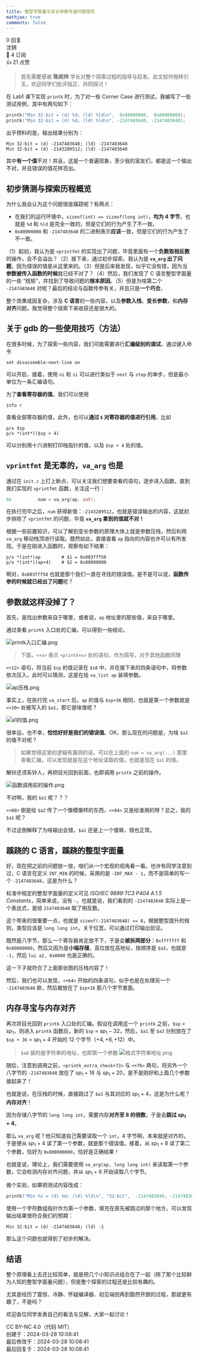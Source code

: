 ```yaml
---
title: 整型字面量与变长参数传递问题探究
mathjax: true
comments: false
---
```

<div class="post-info">0 回复</div>

<div id="reply-0" class="reply">
<div class="reply-header">
<span>沈锎</span>
<div class="reply-badges"><div class="badge badge-subscribes">&#x1F516;&#xFE0E; 4 订阅</div><div class="badge badge-likes">&#x1F44D;&#xFE0E; 21 点赞</div></div>
</div>
<div class="reply-text">

> 首先需要感谢 **陈奕帅** 学长对整个探索过程的指导与启发。此文权作抛砖引玉，欢迎同学们批评指正、共同探讨！

在 Lab1 课下实现 `printk` 时，为了对一些 Corner Case 进行测试，我编写了一些测试用例，其中有两句如下：

```C
printk("Min 32-bit = (d) %d; (ld) %ld\n",  0x80000000,  0x80000000);
printk("Min 32-bit = (d) %d; (ld) %ld\n", -2147483648, -2147483648);
```

出乎预料的是，输出结果分别为：

```Text
Min 32-bit = (d) -2147483648; (ld) -2147483648
Min 32-bit = (d) -2143289512; (ld) -2147483648
```

其中**有一个值**不对！并且，这是一个普遍现象，至少我的室友们，都是这一个输出不对，并且错误的值花样百出。


## 初步猜测与探索历程概览

为什么我会认为这个问题很是蹊跷呢？有两点：

- 在我们的运行环境中，`sizeof(int) == sizeof(long int)`，**均为 4 字节**，也就是 `%d` 和 `%ld` 是完全一致的，但是它们的行为产生了不一致。
- `0x80000000` 和 `-2147483648` 的二进制表示**应该**一致，但是它们的行为产生了不一致。

（1）起初，我认为是 `vprintfmt` 的实现出了问题，毕竟里面有一个**负数取相反数**的操作，会不会溢出？（2）接下来，通过初步探索，我认为是 **`va_arg` 出了问题**，因为错误的值是从这里来的。（3）但是后来我发现，似乎它没有错，因为当**参数被传入函数的时候**就已经不对了？（4）然后，我们发现了 C 语言整型字面量的一些 “规矩”，并找到了导致问题的**根本原因**。（5）但是为啥第二个 `-2147483648` 对呢？最后的结论与函数传参有关，并且只是**一个巧合**。

整个效果成因复杂，涉及 **C 语言**的一些内容，以及**参数入栈**，**变长参数**，和**内存对齐**问题。我觉得整个探索下来收获还是很大的。


## 关于 gdb 的一些使用技巧（方法）

在很多时候，为了探索一些内容，我们可能需要进行**汇编级别的调试**，通过键入命令

```Text
set disassemble-next-line on
```

可以开启，接着，使用 `ni` 和 `si` 可以进行类似于 `next` 与 `step` 的单步，但是最小单位为一条汇编语句。

为了**查看寄存器的值**，我们可以使用

```Text
info r
```

查看全部寄存器的值，此外，也可以**通过 `$` 对寄存器的值进行引用**，比如

```Text
p/x $sp
p/x *(int*)($sp + 4)
```

可以分别用十六进制打印栈指针的值，以及 `$sp + 4` 处的值。


## `vprintfmt` 是无辜的，`va_arg` 也是

通过在 `init.c` 上打上断点，可以关注我们想要查看的语句，逐步进入函数，直到我们实现的 `vprintfmt` 函数，关注这一行：

```C
86          num = va_arg(ap, int);
```

在执行完毕之后，`num` 获得新值：`-2143289512`，也就是错误输出的内容，这就初步排除了 `vprintfmt` 的问题，毕竟 **`va_arg` 拿到的值就不对！**

根据一些前置知识，可以了解到变长参数的原理大体上就是参数压栈，然后利用 `va_arg` 移动栈顶进行读取。既然如此，直接查看 `ap` 指向的内容也许可以有所发现。于是在刚进入函数时，观察有如下结果：

```Text
p/x *(int*)ap        # $1 = 0x803fff58
p/x *(int*)(ap+4)    # $2 = 0x80000000
```

啊对，`0x803fff58` 也就是那个我们一直在寻找的错误值。是不是可以说，**函数传参的时候就已经出了问题**呢？


## 参数就这样没掉了？

首先，是找出参数来自于哪里，或者说，`ap` 地址里的那些值，来自于哪里。

通过查看 `printk` 入口处的汇编，可以得到一些结论。

![printk入口汇编.png](/public/22373080/2daba07d-bf0f-4ca1-bb3e-c1c1e11df1cc/printk-入口汇编.png)

> 下面，`<+x>` 表示 `<printk+x>` 处的语句，作为简写，对于其他函数同理

`<+12>` 语句，将当前 `$sp` 的值记录在 `$s8` 中，并在接下来的四条语句中，将参数依次压入，此时可以猜测，这是在给 `va_list ap` 装填参数。

![ap压栈.png](/public/22373080/9f1ff64f-7c8b-4fcb-8a22-0f7fdec8456e/ap-压栈.png)

事实上，在执行完 `va_start` 后，`ap` 的值与 `$sp+36` 相同，也就是第一个参数就是 `<+20>` 处被写入的 `$a1`，那它是啥值呢？

![a1的值.png](/public/22373080/662de971-823b-4e71-9854-c85711671c07/a1-的值.png)

很幸运，也不幸，**恰恰好好是我们的错误值**。OK，那么现在的问题是，为啥 `$a1` 的值不对呢？

> 如果觉得这里的逻辑有漏洞的话，可以在上面的 `num = va_arg(...)` 那里查看汇编，可以发现就是在这个地址读取的值，也就是现在 `$a1` 的值。

解铃还须系铃人，再把目光回到前面，也即调用 `printk` 之前的操作。

![函数调用前的操作.png](/public/22373080/cf13eafe-3ca7-45ac-ab30-ebb7a5a3029b/函数调用前的操作.png)

不对啊，我的 `$a1` 呢？？？

`<+80>` 倒是给 `$a2` 传了一个像模像样的东西，`<+84>` 又是给谁用的呀？总之，我的 `$a1` 呢？

不过这倒解释了为啥输出会错，`$a1` 还是上一个值嘛，错也正常。


## 蹊跷的 C 语言，蹊跷的整型字面量

好，现在把之前的问题放一放，咱们从一个宏观的视角看一看。也许有同学注意到过，C 语言在定义 `INT_MIN` 的时候，采用的是 `-INT_MAX - 1`，而不是简单的写一个 `-2147483648`，这是为什么？

标准中规定的整型字面量的定义可见 *ISO/IEC 9899:TC3 P404 A.1.5 Constants*，简单来说，没有 `-`，也就是说，我们看到的 `-2147483648` 实际上是一个表达式，是给 `2147483648` 取了相反数。

这个带来的很重要一点，也就是 `sizeof(-2147483648) == 8`，根据整型提升的规则，类型应该是 `long long int`。关于位宽，可以通过打印输出验证。

既然是八字节，那么一个寄存器肯定放不下，于是会**被拆两部分**：`0xfffffff` 和 `0x80000000`，然后又因为是**小端存储**，高位放在高地址，按顺序是 `$a3`，也就是 `-1`，然后 `lui a2, 0x8000` 也是正确的。

这一下子就符合了上面那张图的压栈内容了！

然后，我们也可以发现，`<+64>` 开始的四条语句，似乎也是在处理另一个 `-2147483648` 欸，然后被放在了 `$sp+16` 那八个字节里面。


## 内存寻宝与内存对齐

再次将目光回到 `printk` 入口处的汇编。假设在调用这一个 `printk` 之前，`$sp` = $sp_1$，则进入 `printk` 函数后，新的 `$sp` = $sp_1 - 32$，然后，`$a1` 至 `$a3` 分别放在了 `$sp + 36` = $sp_1 + 4$ 开始的 12 个字节（$+4,+8,+12$）中。

> `$a0` 装的是字符串的地址，也即第一个参数
> ![格式字符串地址.png](/public/22373080/042041de-37b9-4717-ae6a-62c4b10fabb3/格式字符串地址.png)

随后，注意到调用之前，`<printk_extra_check+72>` 与 `<+76>` 两句，将另外一个八字节的 `-2147483648` 放在了 $sp_1+16$ 与 $sp_1+20$，是不是刚好和上面几个参数接起来了！

也就是说，在压栈的时候，直接跳过了 `$a1` 与其对应的 $sp_1 + 4$，这是为什么呢？**内存对齐**！

因为存储八字节的 `long long int`，需要内存**对齐至 8 的倍数**，于是会**跳过 $sp_1 + 4$**。

那么 `va_arg` 呢？他只知道自己需要读取一个 `int`，4 字节啊，本来就是对齐的，于是便从 $sp_1 + 4$ 读了第一个参数，就是那个错误值。接着，从 $sp_1 + 8$ 读了第二个参数，恰好为 `0x800000000`，恰好是正确结果！

也就是说，理论上，我们需要使用 `va_arg(ap, long long int)` 来读取第一个参数，它会检测内存对齐问题，并从 $sp_1 + 8$ 开始读取八个字节。

做个实验，如果把测试内容改成：

```C
printk("Min %s = (d) %d; (ld) %ld\n", "32-bit",  -2147483648, -2147483648);
```

使用一个字符数组指针作为第一个参数，填充在原先被跳过的那个地方，可以发现输出结果很符合我们的预期：

```Text
Min 32-bit = (d) -2147483648; (ld) -1
```

那么这个问题也就得到了初步的解决。


## 结语

整个原理看上去还比较简单，就是把几个小知识点组合在了一起（除了那个比较鲜为人知的整型字面量问题），但是整个探索的过程还是比较有趣的。

尤其是经历了震惊、冷静、怀疑编译器、初见端倪再到豁然开朗的过程，那就更有趣了，不是吗？

欢迎各位同学发表自己的看法与见解，大家一起讨论！


</div>
<div class="reply-footer">
<span>CC BY-NC 4.0（代码 MIT）</span>
<div class="reply-datetime">
创建于：<time datetime="2024-03-28T10:08:41.831542+08:00" title="2024-03-28T10:08:41.831542+08:00">2024-03-28 10:08:41</time>
<br>最后修改于：<time datetime="2024-03-28T10:08:41.831542+08:00" title="2024-03-28T10:08:41.831542+08:00">2024-03-28 10:08:41</time>
<br>最后回复于：<time datetime="2024-03-28T10:08:41.831542+08:00" title="2024-03-28T10:08:41.831542+08:00">2024-03-28 10:08:41</time>
</div>
</div>
<div style="clear: both;"></div>
</div>


